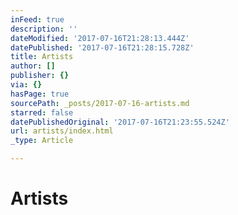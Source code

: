 ```yaml
---
inFeed: true
description: ''
dateModified: '2017-07-16T21:28:13.444Z'
datePublished: '2017-07-16T21:28:15.728Z'
title: Artists
author: []
publisher: {}
via: {}
hasPage: true
sourcePath: _posts/2017-07-16-artists.md
starred: false
datePublishedOriginal: '2017-07-16T21:23:55.524Z'
url: artists/index.html
_type: Article

---
```

# Artists
